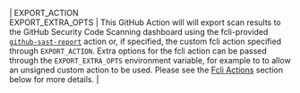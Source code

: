 | EXPORT_ACTION<br/>EXPORT_EXTRA_OPTS | This GitHub Action will will export scan results to the GitHub Security Code Scanning dashboard using the fcli-provided [`github-sast-report`]({{var:fcli-doc-base-url}}fod-actions.html#_github_sast_report) action or, if specified, the custom fcli action specified through `EXPORT_ACTION`. Extra options for the fcli action can be passed through the `EXPORT_EXTRA_OPTS` environment variable, for example to to allow an unsigned custom action to be used. Please see the [Fcli Actions](#fortify-on-demand-fcli-actions) section below for more details. |